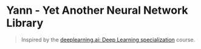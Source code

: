 # Yann - Yet Another Neural Network Library

> Inspired by the [deeplearning.ai: Deep Learning specialization](https://www.deeplearning.ai/) course.
